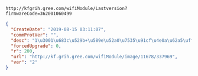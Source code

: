 `http://kfgrih.gree.com/wifiModule/Lastversion?firmwareCode=362001060499`

```json
{
  "CreateDate": "2019-08-15 03:11:07",
  "commProtVer": "",
  "desc": "1\u3001\u683c\u529b+\u589e\u52a0\u7535\u91cf\u4e0a\u62a5\uff1b\r\n2\u3001\u56fd\u7f8e\u589e\u52a0\u90e8\u5206\u6545\u969c\u4e0a\u62a5\uff1b\r\n3\u3001\u5176\u4ed6\u5927\u91cf\u4f18\u5316\uff1b",
  "forcedUpgrade": 0,
  "r": 200,
  "url": "http://kf.grih.gree.com/wifiModule/image/11678/337969",
  "ver": "2"
}
```